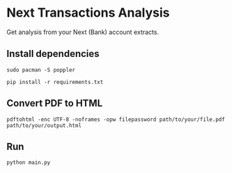 # Next Transactions Analysis
Get analysis from your Next (Bank) account extracts.

## Install dependencies
`sudo pacman -S poppler`

`pip install -r requirements.txt`

## Convert PDF to HTML
`pdftohtml -enc UTF-8 -noframes -opw filepassword path/to/your/file.pdf path/to/your/output.html`


## Run
`python main.py`